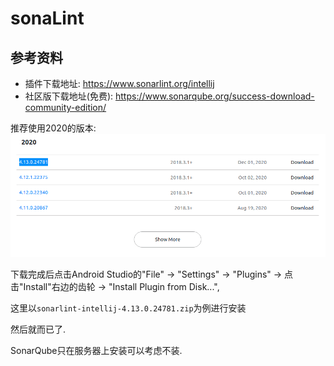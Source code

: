 # sonaLint

## 参考资料
* 插件下载地址: https://www.sonarlint.org/intellij
* 社区版下载地址(免费): https://www.sonarqube.org/success-download-community-edition/

推荐使用2020的版本:
![](2021-06-04-13-26-27.png)

下载完成后点击Android Studio的"File" -> "Settings" -> "Plugins" -> 点击"Install"右边的齿轮 -> "Install Plugin from Disk...", 

这里以`sonarlint-intellij-4.13.0.24781.zip`为例进行安装

然后就而已了. 

SonarQube只在服务器上安装可以考虑不装.